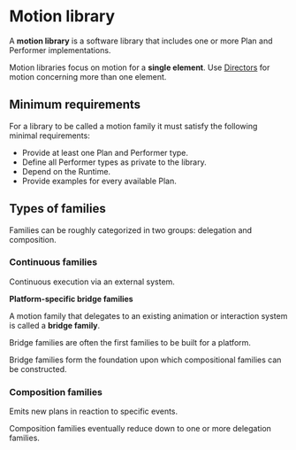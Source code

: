 # Motion library

A **motion library** is a software library that includes one or more Plan and Performer implementations.

Motion libraries focus on motion for a **single element**. Use [Directors](directors.md) for motion concerning more than one element.

## Minimum requirements

For a library to be called a motion family it must satisfy the following minimal requirements:

* Provide at least one Plan and Performer type.
* Define all Performer types as private to the library.
* Depend on the Runtime.
* Provide examples for every available Plan.

## Types of families

Families can be roughly categorized in two groups: delegation and composition.

### Continuous families

Continuous execution via an external system.

**Platform-specific bridge families**

A motion family that delegates to an existing animation or interaction system is called a **bridge family**.

Bridge families are often the first families to be built for a platform.

Bridge families form the foundation upon which compositional families can be constructed.

### Composition families

Emits new plans in reaction to specific events.

Composition families eventually reduce down to one or more delegation families.


